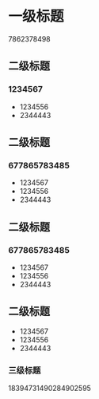 # 一级标题
7862378498
## 二级标题

### 1234567
- 1234556
- 2344443

## 二级标题

### 677865783485
- 1234567
- 1234556
- 2344443
## 二级标题
### 677865783485
- 1234567
- 1234556
- 2344443
## 二级标题
- 1234567
- 1234556
- 2344443
### 三级标题
18394731490284902595